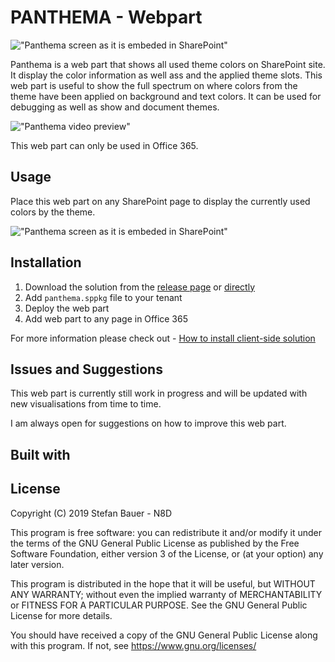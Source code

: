# PANTHEMA - Webpart

!["Panthema screen as it is embeded in SharePoint"](https://github.com/n8design/panthema/blob/dev/docs/assets/panthema-logo.png?raw=true "Panthema screen as it is embeded in SharePoint")

Panthema is a web part that shows all used theme colors on SharePoint site. It display the color information as well ass and the applied theme slots. This web part is useful to show the full spectrum on where colors from the theme have been applied on background and text colors. It can be used for debugging as well as show and document themes.

!["Panthema video preview"](https://github.com/n8design/panthema/blob/dev/docs/assets/panthema-video.gif?raw=true "Panthema in action")

This web part can only be used in Office 365.

## Usage

Place this web part on any SharePoint page to display the currently used colors by the theme.

!["Panthema screen as it is embeded in SharePoint"](https://github.com/n8design/panthema/blob/dev/docs/assets/panthema-screen.png?raw=true "Panthema screen as it is embeded in SharePoint")

## Installation

1. Download the solution from the [release page](https://github.com/n8design/panthema/releases) or [directly](https://github.com/n8design/panthema/releases/download/v1.0.0/panthema.sppkg)
1. Add `panthema.sppkg` file to your tenant
1. Deploy the web part
1. Add web part to any page in Office 365

For more information please check out - [How to install client-side solution](https://docs.microsoft.com/en-us/sharepoint/dev/spfx/web-parts/get-started/serve-your-web-part-in-a-sharepoint-page#install-the-client-side-solution-on-your-site)

## Issues and Suggestions

This web part is currently still work in progress and will be updated with new visualisations from time to time.

I am always open for suggestions on how to improve this web part.

## Built with

## License

Copyright (C) 2019  Stefan Bauer - N8D

This program is free software: you can redistribute it and/or modify
it under the terms of the GNU General Public License as published by
the Free Software Foundation, either version 3 of the License, or
(at your option) any later version.

This program is distributed in the hope that it will be useful,
but WITHOUT ANY WARRANTY; without even the implied warranty of
MERCHANTABILITY or FITNESS FOR A PARTICULAR PURPOSE.  See the
GNU General Public License for more details.

You should have received a copy of the GNU General Public License
along with this program.  If not, see <https://www.gnu.org/licenses/>
